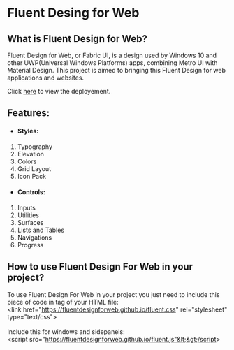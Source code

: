 # Fluent Desing for Web

## What is Fluent Design for Web?
Fluent Design for Web, or Fabric UI, is a design used by Windows 10 and other UWP(Universal Windows Platforms) apps, combining Metro UI with Material Design. This project is aimed to bringing this Fluent Design for web applications and websites.

Click [here](https://fluentdesignforweb.github.io/) to view the deployement.

## Features:
- #### Styles:
1. Typography
2. Elevation
3. Colors
4. Grid Layout
5. Icon Pack

- #### Controls:
1. Inputs 
2. Utilities
3. Surfaces
4. Lists and Tables
5. Navigations
6. Progress

## How to use Fluent Design For Web in your project?

To use Fluent Design For Web in your project you just need to include this piece of code in <head> tag of your HTML file:<br>
&lt;link href="https://fluentdesignforweb.github.io/fluent.css" rel="stylesheet" type="text/css"&gt;<br><br>
Include this for windows and sidepanels:<br>
&lt;script src="https://fluentdesignforweb.github.io/fluent.js"&lt;&gt;/script&gt;
